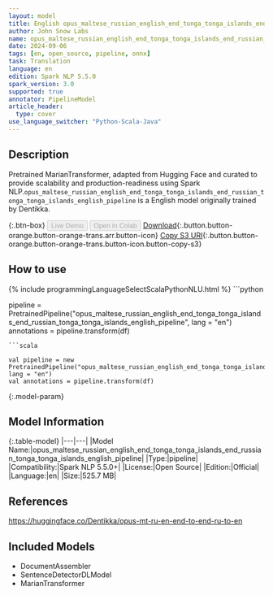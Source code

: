 ```yaml
---
layout: model
title: English opus_maltese_russian_english_end_tonga_tonga_islands_end_russian_tonga_tonga_islands_english_pipeline pipeline MarianTransformer from Dentikka
author: John Snow Labs
name: opus_maltese_russian_english_end_tonga_tonga_islands_end_russian_tonga_tonga_islands_english_pipeline
date: 2024-09-06
tags: [en, open_source, pipeline, onnx]
task: Translation
language: en
edition: Spark NLP 5.5.0
spark_version: 3.0
supported: true
annotator: PipelineModel
article_header:
  type: cover
use_language_switcher: "Python-Scala-Java"
---
```


## Description

Pretrained MarianTransformer, adapted from Hugging Face and curated to provide scalability and production-readiness using Spark NLP.`opus_maltese_russian_english_end_tonga_tonga_islands_end_russian_tonga_tonga_islands_english_pipeline` is a English model originally trained by Dentikka.

{:.btn-box}
<button class="button button-orange" disabled>Live Demo</button>
<button class="button button-orange" disabled>Open in Colab</button>
[Download](https://s3.amazonaws.com/auxdata.johnsnowlabs.com/public/models/opus_maltese_russian_english_end_tonga_tonga_islands_end_russian_tonga_tonga_islands_english_pipeline_en_5.5.0_3.0_1725636334648.zip){:.button.button-orange.button-orange-trans.arr.button-icon}
[Copy S3 URI](s3://auxdata.johnsnowlabs.com/public/models/opus_maltese_russian_english_end_tonga_tonga_islands_end_russian_tonga_tonga_islands_english_pipeline_en_5.5.0_3.0_1725636334648.zip){:.button.button-orange.button-orange-trans.button-icon.button-copy-s3}

## How to use



<div class="tabs-box" markdown="1">
{% include programmingLanguageSelectScalaPythonNLU.html %}
```python

pipeline = PretrainedPipeline("opus_maltese_russian_english_end_tonga_tonga_islands_end_russian_tonga_tonga_islands_english_pipeline", lang = "en")
annotations =  pipeline.transform(df)   

```
```scala

val pipeline = new PretrainedPipeline("opus_maltese_russian_english_end_tonga_tonga_islands_end_russian_tonga_tonga_islands_english_pipeline", lang = "en")
val annotations = pipeline.transform(df)

```
</div>

{:.model-param}
## Model Information

{:.table-model}
|---|---|
|Model Name:|opus_maltese_russian_english_end_tonga_tonga_islands_end_russian_tonga_tonga_islands_english_pipeline|
|Type:|pipeline|
|Compatibility:|Spark NLP 5.5.0+|
|License:|Open Source|
|Edition:|Official|
|Language:|en|
|Size:|525.7 MB|

## References

https://huggingface.co/Dentikka/opus-mt-ru-en-end-to-end-ru-to-en

## Included Models

- DocumentAssembler
- SentenceDetectorDLModel
- MarianTransformer